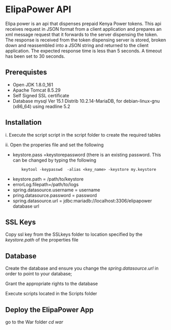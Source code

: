 # ElipaPower API
Elipa power is an api that dispenses prepaid Kenya Power tokens. This api receives request in JSON format from a client application 
and prepares an xml message request that it forwards to the server dispensing the token. The response is received from the token 
dispensing server is stored, broken down and reassembled into a JSON string and returned to the client application. The expected 
response time is less than 5 seconds. A timeout has been set to 30 seconds.

## Prerequistes
- Open JDK 1.8.0_161
- Apache Tomcat 8.5.29
- Self Signed SSL certificate
- Database mysql Ver 15.1 Distrib 10.2.14-MariaDB, for debian-linux-gnu (x86_64) using readline 5.2

## Installation 
i. Execute the script script in the script folder to create the required tables

ii. Open the properies file and set the following 

 - keystore.pass =keystorepassword (there is an existing password. This can be changed by typing the following 
 ```
 		keytool -keypasswd  -alias <key_name> -keystore my.keystore
 ```
 - keystore.path = /path/to/keystore
 - errorLog.filepath=/path/to/logs
 - spring.datasource.username = username
 - pring.datasource.password = password
 - spring.datasource.url = jdbc:mariadb://localhost:3306/elipapower database url 
 
## SSL Keys 
 Copy ssl key from the SSLkeys folder to location specified by the *keystore.path* of the properties file
 
## Database
 
Create the database and ensure you change the *spring.datasource.url* in order to point to your database;
 
Grant the appropriate rights to the database
 
Execute scripts located in the Scripts folder


## Deploy the ElipaPower App
go to the War folder *cd war*






